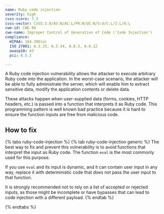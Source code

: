 ```yaml
---
name: Ruby code injection
severity: high
cvss-score: 7.3
cvss-vector: CVSS:3.0/AV:N/AC:L/PR:N/UI:N/S:U/C:L/I:L/A:L
cwe-id: CWE-94
cwe-name: Improper Control of Generation of Code ('Code Injection')
compliance:
  HIPAA: 164.306(a)
  ISO 27001: A.5.33, A.5.34, A.8.3, A.8.12
  owasp10: A3
  pci: 6.5.1

---            
```


A Ruby code injection vulnerability allows the attacker to execute arbitrary Ruby code into the application. In the worst-case scenario, the attacker will be able to fully administrate the server, which will enable him to extract sensitive data, modify the application contents or delete data.

These attacks happen when user-supplied data (forms, cookies, HTTP headers, etc.) is passed into a function that interprets it as Ruby code. This programming pattern is well known bad practice because it is hard to ensure the function inputs are free from malicious code.

## How to fix

{% tabs ruby-code-injection %}
{% tab ruby-code-injection generic %}
The best way to fix and prevent this vulnerability is to avoid functions that interpret the input as Ruby code. The function `eval` is the most commonly used for this purpose.

If you use `eval` and its input is dynamic, and it can contain user input in any way, replace it with deterministic code that does not pass the user input to that function.

It is strongly recommended not to rely on a list of accepted or rejected inputs, as those might be incomplete or have bypasses that can lead to code injection with a different payload.
{% endtab %}

{% endtabs %}
